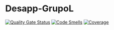 # Desapp-GrupoL

[![Quality Gate Status](https://sonarcloud.io/api/project_badges/measure?project=Fsardi96_Desapp-GrupoL&metric=alert_status)](https://sonarcloud.io/summary/new_code?id=Fsardi96_Desapp-GrupoL)
[![Code Smells](https://sonarcloud.io/api/project_badges/measure?project=Fsardi96_Desapp-GrupoL&metric=code_smells)](https://sonarcloud.io/summary/new_code?id=Fsardi96_Desapp-GrupoL)
[![Coverage](https://sonarcloud.io/api/project_badges/measure?project=Fsardi96_Desapp-GrupoL&metric=coverage)](https://sonarcloud.io/summary/new_code?id=Fsardi96_Desapp-GrupoL)
